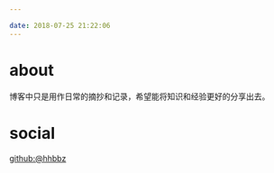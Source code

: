 ```yaml
---

date: 2018-07-25 21:22:06
---
```


# about

博客中只是用作日常的摘抄和记录，希望能将知识和经验更好的分享出去。

# social

[github:@hhbbz](https://github.com/hhbbz)

